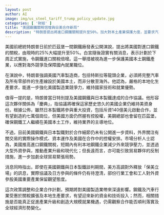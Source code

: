 ```yaml
---
layout: post
author: AI
image: img/us_steel_tariff_trump_policy_update.jpg
categories: [ '財經' ]
title: "美國鋼鐵關稅倍增與日美合作新局"
description: "特朗普提出將進口鋼鐵關稅提升至50%，加大對本土產業保護力度，並要求汽車產業生產線本地化；美國鋼鐵與日本製鐵達成合作協議，吸引重大外資同時強調美方控權，政策引發業界觀望，市場關注長遠產業升級及全球貿易影響。"
---
```

美國前總統特朗普日前於匹茲堡一間鋼鐵廠發表公開演說，提出將美國對進口鋼鐵的關稅，由現時的25%大幅提升至50%。白宮隨後證實有關消息，表示計劃於下周正式實施，令鋼鐵進口關稅倍增。這一舉措被視為進一步保護美國本土鋼鐵產業，以應對海外競爭及保障國內就業職位。

在演說中，特朗普強調美國汽車製造商，包括特斯拉等龍頭企業，必須將完整汽車及所有零部件的生產線設於美國本土，而非分散至海外。他認為，嚴格的本地化生產要求，能進一步強化美國製造業競爭力，維持國家技術和就業優勢。

值得一提的是，特朗普當日特別提及美國鋼鐵與日本製鐵達成的合作協議。他形容這次夥伴關係為「慶典」，指協議將確保這家歷史悠久的美國企業仍維持美資身份。根據公佈，雖然日本製鐵將參與重大投資，包括斥資140億美元啟動合作，並有望創造約七萬個崗位，但美國方面仍然握有控股權，美鋼總部也會留在匹茲堡，確保鋼鐵工人繼續在美國本土工作，維持業界的主導地位。

不過，目前美國鋼鐵與日本製鐵對於合作細節仍未有公開進一步資料，外界關注有關交易的實際操作模式、資本運作及美國在合作中的控權安排。市場分析人士認為，美國推高進口鋼鐵關稅，短期內有利本地鋼鐵企業減少外來競爭壓力，並透過大型外資參與，推動產業升級和現代化；但長遠而言，亦可能引致貿易夥伴的反制措施，進一步加劇全球貿易緊張局勢。

消息同時指出，即使在美國鋼鐵與日本製鐵談判期間，美方高調對外釋放「保美立場」的訊息，實際協議及日方參與的條件仍有待澄清，部份行業工會和工人對外資參股美國重要產業保留觀望態度。

這次政策調整和企業合作計劃，預期將對美國製造業帶來深遠影響。鋼鐵及汽車行業受惠於關稅擴張及本地生產要求，有望迎來新的資金和技術投入；然而，相關措施是否能真正促進產業升級和創造大規模就業機遇，仍需觀察合作能否順利落實及全球經濟形勢變化。